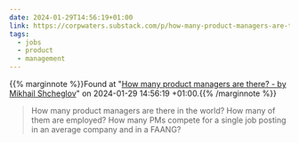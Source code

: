 ```yaml
---
date: 2024-01-29T14:56:19+01:00
link: https://corpwaters.substack.com/p/how-many-product-managers-are-there?utm_source=profile&utm_medium=reader2
tags:
  - jobs
  - product
  - management
---
```

{{% marginnote %}}Found at "[How many product managers are there? - by Mikhail Shcheglov](https://web.archive.org/web/20240129145619/https://corpwaters.substack.com/p/how-many-product-managers-are-there?utm_source=profile&utm_medium=reader2)" on 2024-01-29 14:56:19 +01:00.{{% /marginnote %}}

> How many product managers are there in the world? How many of them are employed? How many PMs compete for a single job posting in an average company and in a FAANG?